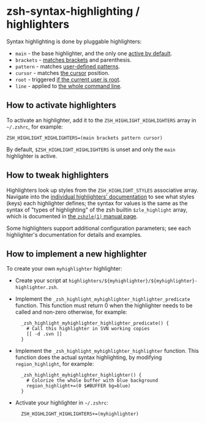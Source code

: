 zsh-syntax-highlighting / highlighters
======================================

Syntax highlighting is done by pluggable highlighters:

* `main` - the base highlighter, and the only one [active by default](highlighters/main.md).
* `brackets` - [matches brackets](highlighters/brackets.md) and parenthesis.
* `pattern` - matches [user-defined patterns](highlighters/pattern.md).
* `cursor` - matches [the cursor](highlighters/cursor.md) position.
* `root` - triggered [if the current user is root](highlighters/root.md).
* `line` - applied to [the whole command line](highlighters/line.md).


How to activate highlighters
----------------------------

To activate an highlighter, add it to the `ZSH_HIGHLIGHT_HIGHLIGHTERS` array in
`~/.zshrc`, for example:

    ZSH_HIGHLIGHT_HIGHLIGHTERS=(main brackets pattern cursor)

By default, `$ZSH_HIGHLIGHT_HIGHLIGHTERS` is unset and only the `main`
highlighter is active.


How to tweak highlighters
-------------------------

Highlighters look up styles from the `ZSH_HIGHLIGHT_STYLES` associative array.
Navigate into the [individual highlighters' documentation](highlighters/) to
see what styles (keys) each highlighter defines; the syntax for values is the
same as the syntax of "types of highlighting" of the zsh builtin
`$zle_highlight` array, which is documented in [the `zshzle(1)` manual
page][zshzle-Character-Highlighting].

[zshzle-Character-Highlighting]: http://zsh.sourceforge.net/Doc/Release/Zsh-Line-Editor.html#Character-Highlighting

Some highlighters support additional configuration parameters; see each
highlighter's documentation for details and examples.


How to implement a new highlighter
----------------------------------

To create your own `myhighlighter` highlighter:

* Create your script at
    `highlighters/${myhighlighter}/${myhighlighter}-highlighter.zsh`.

* Implement the `_zsh_highlight_myhighlighter_highlighter_predicate` function.
  This function must return 0 when the highlighter needs to be called and
  non-zero otherwise, for example:

        _zsh_highlight_myhighlighter_highlighter_predicate() {
          # Call this highlighter in SVN working copies
          [[ -d .svn ]]
        }

* Implement the `_zsh_highlight_myhighlighter_highlighter` function.
  This function does the actual syntax highlighting, by modifying
  `region_highlight`, for example:

        _zsh_highlight_myhighlighter_highlighter() {
          # Colorize the whole buffer with blue background
          region_highlight+=(0 $#BUFFER bg=blue)
        }

* Activate your highlighter in `~/.zshrc`:

        ZSH_HIGHLIGHT_HIGHLIGHTERS+=(myhighlighter)
